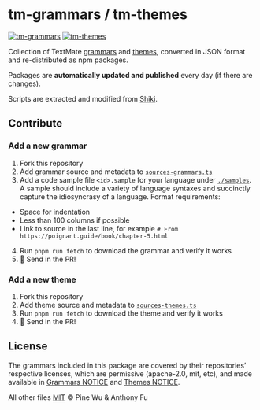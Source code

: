 # tm-grammars / tm-themes

[![tm-grammars](https://img.shields.io/npm/v/tm-grammars?label=tm-grammars&labelColor=080f12&color=1fa669)](https://www.npmjs.com/package/tm-grammars)
[![tm-themes](https://img.shields.io/npm/v/tm-themes?label=tm-themes&labelColor=080f12&color=1fa669)](https://www.npmjs.com/package/tm-themes)

Collection of TextMate [grammars](./packages/tm-grammars/) and [themes](./packages/tm-themes/), converted in JSON format and re-distributed as npm packages.

Packages are **automatically updated and published** every day (if there are changes).

Scripts are extracted and modified from [Shiki](https://github.com/shikijs/shiki).

## Contribute

### Add a new grammar

1. Fork this repository
2. Add grammar source and metadata to [`sources-grammars.ts`](./sources-grammars.ts)
3. Add a code sample file `<id>.sample` for your language under [`./samples`](./samples). A sample should include a variety of language syntaxes and succinctly capture the idiosyncrasy of a language. Format requirements:
  - Space for indentation
  - Less than 100 columns if possible
  - Link to source in the last line, for example `# From https://poignant.guide/book/chapter-5.html`
4. Run `pnpm run fetch` to download the grammar and verify it works
5. 🚀 Send in the PR!

### Add a new theme

1. Fork this repository
2. Add theme source and metadata to [`sources-themes.ts`](./sources-themes.ts)
3. Run `pnpm run fetch` to download the theme and verify it works
4. 🚀 Send in the PR!

## License

The grammars included in this package are covered by their repositories’ respective licenses, which are permissive (apache-2.0, mit, etc), and made available in [Grammars NOTICE](./packages/tm-grammars/NOTICE) and [Themes NOTICE](./packages/tm-themes/NOTICE).

All other files [MIT](./LICENSE) © Pine Wu & Anthony Fu
